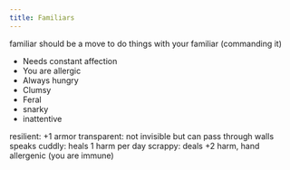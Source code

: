```yaml
---
title: Familiars
---
```

familiar should be a move to do things with your familiar (commanding it)
- Needs constant affection
- You are allergic 
- Always hungry
- Clumsy 
- Feral
- snarky
- inattentive 


resilient: +1 armor 
transparent: not invisible but can pass through walls
speaks
cuddly: heals 1 harm per day 
scrappy: deals +2 harm, hand
allergenic (you are immune)